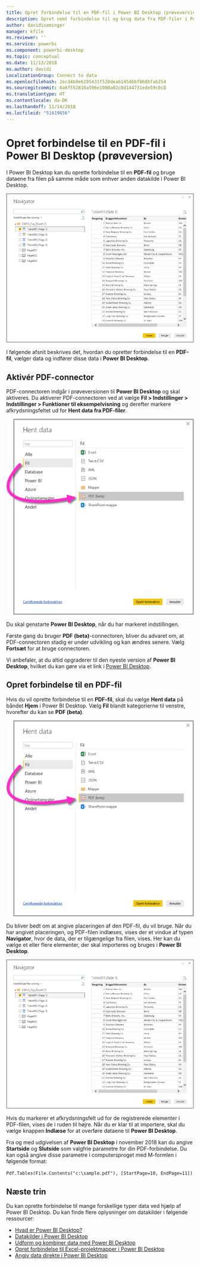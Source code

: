 ```yaml
---
title: Opret forbindelse til en PDF-fil i Power BI Desktop (prøveversion)
description: Opret nemt forbindelse til og brug data fra PDF-filer i Power BI Desktop
author: davidiseminger
manager: kfile
ms.reviewer: ''
ms.service: powerbi
ms.component: powerbi-desktop
ms.topic: conceptual
ms.date: 11/13/2018
ms.author: davidi
LocalizationGroup: Connect to data
ms.openlocfilehash: 2ecd4b8e6295431f520dea61454bbf868bfab254
ms.sourcegitcommit: 6a6f552810a596e1000a02c8d144731ede59c0c8
ms.translationtype: HT
ms.contentlocale: da-DK
ms.lasthandoff: 11/14/2018
ms.locfileid: "51619656"
---
```

# <a name="connect-to-a-pdf-file-in-power-bi-desktop-preview"></a>Opret forbindelse til en PDF-fil i Power BI Desktop (prøveversion)
I Power BI Desktop kan du oprette forbindelse til en **PDF-fil** og bruge dataene fra filen på samme måde som enhver anden datakilde i Power BI Desktop.

![Opret forbindelse til data i PDF-filer](media/desktop-connect-pdf/connect-pdf_04.png)

I følgende afsnit beskrives det, hvordan du opretter forbindelse til en **PDF-fil**, vælger data og indfører disse data i **Power BI Desktop**.

## <a name="enable-the-pdf-connector"></a>Aktivér PDF-connector
PDF-connectoren indgår i prøveversionen til **Power BI Desktop** og skal aktiveres. Du aktiverer PDF-connectoren ved at vælge **Fil > Indstillinger > Indstillinger > Funktioner til eksempelvisning** og derefter markere afkrydsningsfeltet ud for **Hent data fra PDF-filer**. 

![Aktivér PDF-connector fra Indstillinger > Prøveversionsfunktioner](media/desktop-connect-pdf/connect-pdf_01.png)

Du skal genstarte **Power BI Desktop**, når du har markeret indstillingen.

Første gang du bruger **PDF (beta)**-connectoren, bliver du advaret om, at PDF-connectoren stadig er under udvikling og kan ændres senere. Vælg **Fortsæt** for at bruge connectoren.

Vi anbefaler, at du altid opgraderer til den nyeste version af **Power BI Desktop**, hvilket du kan gøre via et link i [Power BI Desktop](desktop-get-the-desktop.md). 

## <a name="connect-to-a-pdf-file"></a>Opret forbindelse til en PDF-fil
Hvis du vil oprette forbindelse til en **PDF-fil**, skal du vælge **Hent data** på båndet **Hjem** i Power BI Desktop. Vælg **Fil** blandt kategorierne til venstre, hvorefter du kan se **PDF (beta)**.

![Vælg PDF i Hent data](media/desktop-connect-pdf/connect-pdf_01.png)

Du bliver bedt om at angive placeringen af den PDF-fil, du vil bruge. Når du har angivet placeringen, og PDF-filen indlæses, vises der et vindue af typen **Navigator**, hvor de data, der er tilgængelige fra filen, vises. Her kan du vælge et eller flere elementer, der skal importeres og bruges i **Power BI Desktop**.

![Opret forbindelse til data i PDF-filer](media/desktop-connect-pdf/connect-pdf_04.png)

Hvis du markerer et afkrydsningsfelt ud for de registrerede elementer i PDF-filen, vises de i ruden til højre. Når du er klar til at importere, skal du vælge knappen **Indlæse** for at overføre dataene til **Power BI Desktop**.

Fra og med udgivelsen af **Power BI Desktop** i november 2018 kan du angive **Startside** og **Slutside** som valgfrie parametre for din PDF-forbindelse. Du kan også angive disse parametre i computersproget med M-formlen i følgende format:

`Pdf.Tables(File.Contents("c:\sample.pdf"), [StartPage=10, EndPage=11])`


## <a name="next-steps"></a>Næste trin
Du kan oprette forbindelse til mange forskellige typer data ved hjælp af Power BI Desktop. Du kan finde flere oplysninger om datakilder i følgende ressourcer:

* [Hvad er Power BI Desktop?](desktop-what-is-desktop.md)
* [Datakilder i Power BI Desktop](desktop-data-sources.md)
* [Udform og kombiner data med Power BI Desktop](desktop-shape-and-combine-data.md)
* [Opret forbindelse til Excel-projektmapper i Power BI Desktop](desktop-connect-excel.md)   
* [Angiv data direkte i Power BI Desktop](desktop-enter-data-directly-into-desktop.md)   

